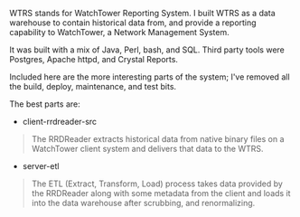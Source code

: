WTRS stands for WatchTower Reporting System.
I built WTRS as a data warehouse to contain historical data from, and
provide a reporting capability to WatchTower, a Network Management System.

It was built with a mix of Java, Perl, bash, and SQL.
Third party tools were Postgres, Apache httpd, and Crystal Reports.

Included here are the more interesting parts of the system;
I've removed all the build, deploy, maintenance, and test bits.

The best parts are:

* client-rrdreader-src

<blockquote>
  The RRDReader extracts historical data from native binary files on
  a WatchTower client system and delivers that data to the WTRS.
</blockquote>

* server-etl

<blockquote>
  The ETL (Extract, Transform, Load) process takes data provided by
  the RRDReader along with some metadata from the client and loads
  it into the data warehouse after scrubbing, and renormalizing.
</blockquote>
